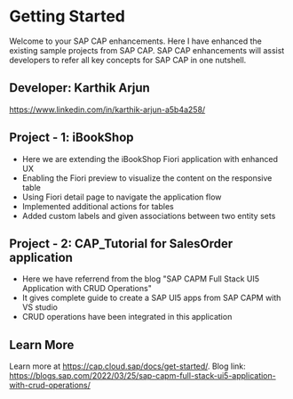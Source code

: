 # Getting Started

Welcome to your SAP CAP enhancements. Here I have enhanced the existing sample projects from SAP CAP.
SAP CAP enhancements will assist developers to refer all key concepts for SAP CAP in one nutshell. 

## Developer: Karthik Arjun 

https://www.linkedin.com/in/karthik-arjun-a5b4a258/

## Project - 1: iBookShop
- Here we are extending the iBookShop Fiori application with enhanced UX 
- Enabling the Fiori preview to visualize the content on the responsive table 
- Using Fiori detail page to navigate the application flow
- Implemented additional actions for tables 
- Added custom labels and given associations between two entity sets 

## Project - 2: CAP_Tutorial for SalesOrder application
- Here we have referrend from the blog "SAP CAPM Full Stack UI5 Application with CRUD Operations"
- It gives complete guide to create a SAP UI5 apps from SAP CAPM with VS studio 
- CRUD operations have been integrated in this application 

## Learn More

Learn more at https://cap.cloud.sap/docs/get-started/.
Blog link: https://blogs.sap.com/2022/03/25/sap-capm-full-stack-ui5-application-with-crud-operations/

